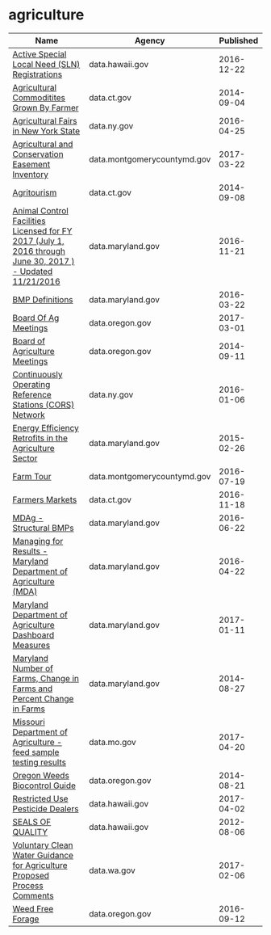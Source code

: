 # agriculture

Name | Agency | Published
---- | ---- | ---------
[Active Special Local Need (SLN) Registrations](../socrata/34xi-94yi.md) | data.hawaii.gov | 2016-12-22
[Agricultural Commoditites Grown By Farmer](../socrata/hma6-9xbg.md) | data.ct.gov | 2014-09-04
[Agricultural Fairs in New York State](../socrata/wcwd-s5vt.md) | data.ny.gov | 2016-04-25
[Agricultural and Conservation Easement Inventory](../socrata/jh6m-rvdj.md) | data.montgomerycountymd.gov | 2017-03-22
[Agritourism](../socrata/q79s-2vp7.md) | data.ct.gov | 2014-09-08
[Animal Control Facilities Licensed for FY 2017 (July 1, 2016 through June 30, 2017 ) - Updated 11/21/2016](../socrata/7ntz-mz5d.md) | data.maryland.gov | 2016-11-21
[BMP Definitions](../socrata/rm5m-2b2j.md) | data.maryland.gov | 2016-03-22
[Board Of Ag Meetings](../socrata/peu4-h785.md) | data.oregon.gov | 2017-03-01
[Board of Agriculture Meetings](../socrata/n98t-fehm.md) | data.oregon.gov | 2014-09-11
[Continuously Operating Reference Stations (CORS) Network](../socrata/j7t6-d8a8.md) | data.ny.gov | 2016-01-06
[Energy Efficiency Retrofits in the Agriculture Sector](../socrata/9fqr-i344.md) | data.maryland.gov | 2015-02-26
[Farm Tour](../socrata/pc9u-imet.md) | data.montgomerycountymd.gov | 2016-07-19
[Farmers Markets](../socrata/qkcc-8trv.md) | data.ct.gov | 2016-11-18
[MDAg - Structural BMPs](../socrata/6xeb-v5qh.md) | data.maryland.gov | 2016-06-22
[Managing for Results - Maryland Department of Agriculture (MDA)](../socrata/85fh-5hyc.md) | data.maryland.gov | 2016-04-22
[Maryland Department of Agriculture Dashboard Measures](../socrata/c8in-uuu9.md) | data.maryland.gov | 2017-01-11
[Maryland Number of Farms, Change in Farms and Percent Change in Farms](../socrata/ewiz-p5uf.md) | data.maryland.gov | 2014-08-27
[Missouri Department of Agriculture - feed sample testing results](../socrata/y9w9-qkg2.md) | data.mo.gov | 2017-04-20
[Oregon Weeds Biocontrol Guide](../socrata/m8fv-efat.md) | data.oregon.gov | 2014-08-21
[Restricted Use Pesticide Dealers](../socrata/cai8-hwet.md) | data.hawaii.gov | 2017-04-02
[SEALS OF QUALITY](../socrata/usck-9d9m.md) | data.hawaii.gov | 2012-08-06
[Voluntary Clean Water Guidance for Agriculture Proposed Process Comments](../socrata/ferj-zqte.md) | data.wa.gov | 2017-02-06
[Weed Free Forage](../socrata/rakx-9znf.md) | data.oregon.gov | 2016-09-12

